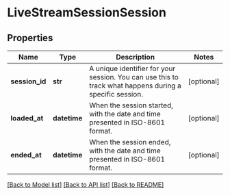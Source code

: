 # LiveStreamSessionSession

## Properties
Name | Type | Description | Notes
------------ | ------------- | ------------- | -------------
**session_id** | **str** | A unique identifier for your session. You can use this to track what happens during a specific session. | [optional] 
**loaded_at** | **datetime** | When the session started, with the date and time presented in ISO-8601 format. | [optional] 
**ended_at** | **datetime** | When the session ended, with the date and time presented in ISO-8601 format. | [optional] 

[[Back to Model list]](../README.md#documentation-for-models) [[Back to API list]](../README.md#documentation-for-api-endpoints) [[Back to README]](../README.md)



